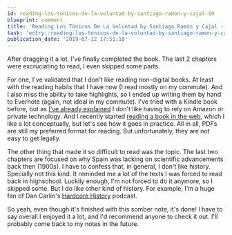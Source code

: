 ```yaml
---
id: reading-los-tonicos-de-la-voluntad-by-santiago-ramon-y-cajal-10
blueprint: comment
title: 'Reading Los Tónicos De La Voluntad by Santiago Ramón y Cajal - 10'
task: 'entry::reading-los-tonicos-de-la-voluntad-by-santiago-ramon-y-cajal'
publication_date: '2019-07-12 17:51:10'
---
```


After dragging it a lot, I've finally completed the book. The last 2 chapters were excruciating to read, I even skipped some parts.

For one, I've validated that I don't like reading non-digital books. At least with the reading habits that I have now (I read mostly on my commute). And I also miss the ability to take highlights, so I ended up writing them by hand to Evernote (again, not ideal in my commute). I've tried with a Kindle book before, but as [I've already explained](https://noeldemartin.com/tasks/reading-digital-minimalism-by-cal-newport) I don't like having to rely on Amazon or private technology. And I recently started [reading a book in the web](https://noeldemartin.com/tasks/reading-shape-up-by-ryan-singer-basecamp), which I like a lot conceptually, but let's see how it goes in practice. All in all, PDFs are still my preferred format for reading. But unfortunately, they are not easy to get legally.

The other thing that made it so difficult to read was the topic. The last two chapters are focused on why Spain was lacking on scientific advancements back then (1900s). I have to confess that, in general, I don't like history. Specially not this kind. It reminded me a lot of the texts I was forced to read back in highschool. Luckily enough, I'm not forced to do it anymore, so I skipped some. But I do like other kind of history. For example, I'm a huge fan of Dan Carlin's [Hardcore History](https://www.dancarlin.com/hardcore-history-series) podcast.

So yeah, even though it's finished with this somber note, it's done! I have to say overall I enjoyed it a lot, and I'd recommend anyone to check it out. I'll probably come back to my notes in the future.
